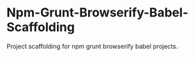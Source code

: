 # Npm-Grunt-Browserify-Babel-Scaffolding
Project scaffolding for npm grunt browserify babel projects.
